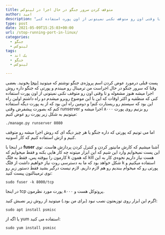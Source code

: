 ```yaml
---
title: متوقف کردن سرور جنگو در حال اجرا در لینوکس
author: امید
description: "بعضی وقتا که سرور جنگو در حال اجراست من ترمینال رو میبندم و پورتی که جنگو داره روش اجرا میشه هنوز مشغوله و تا وقتی اون رو متوقف نکنی نمیتونی از اون پورت استفاده کنی..."
type: post
date: 2021-05-09T15:25:03+00:00
url: /stop-running-port-in-linux/
categories:
  - جنگو
  - لینوکس
tags:
  - بک اند
  - جنگو
  - لینوکس

---
```

پست قبلی درمورد عوض کردن اسم پروژه‌ی جنگو نوشتم که میتونید <a href="https://techwithomid.ir/how-to-chage-django-project-name/" target="_blank" rel="noreferrer noopener">اینجا</a> بخونید. بعضی وقتا که سرور جنگو در حال اجراست من ترمینال رو میبندم و پورتی که جنگو داره روش اجرا میشه هنوز مشغوله و تا وقتی اون رو متوقف نکنی نمیتونی از اون پورت استفاده کنی که منطقیه و اکثر اوقات که این با این موضوع روبرو میشدم دو راه داشتم اولین راه این بود که سیستم رو ریستارت کنم! و دومین راه این بود که از یه پورت دیگه استفاده کنم که بصورت پیشفرض وقتی runserver رو بزنیم روی پورت ۸۰۰۰ اجرا میشه و میتونیم به شکل زیر پورت رو عوض کنیم:

<pre class="wp-block-code"><code>./manage.py runserver 8080</code></pre>

اما می تونیم که پورتی که داره جنگو یا هر چیز دیگه ای که روش اجرا میشه رو متوقف کنیم و ازش استفاده کنیم که کار آسونیه.

در اینجا با **fuser** آشنا میشیم که کارش مانیتور کردن و کنترل کردن پردازش هاست. توی این پست نمیخوایم وارد این شیم که این ابزار میتونه چه کار هایی بکنه و فقط میخوایم که کارمون را بیوفته پس، فقط به فلگ k که همون kill هست نیاز داریم نحوه‌ی کار به این شکل خواهد بود که ما به دسترسی روت نیاز خواهیم داشت از فلگ k استفاده میکنیم و پورتی رو که میخوام ببندیم رو هم لازم داریم. لازم نیست درگیر بشید فقط دستور زیر رو توی ترمینالتون پیست کنید:

<pre class="wp-block-code"><code>sudo fuser -k 8000/tcp </code></pre>

در اینجا tcp پروتوکل هست و ۸۰۰۰ پورت مورد نظرمون.

اگرم این ابزار روی توزیعتون نصب نبود (برای من بود.) میتونید از روش زیر نصبش کنید:

<pre class="wp-block-code"><code>sudo apt install psmisc</code></pre>

یا اگه از yum استفاده می کنید:

<pre class="wp-block-code"><code>sudo yum install psmisc</code></pre>